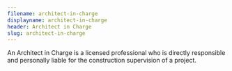 ```yaml
---
filename: architect-in-charge
displayname: architect-in-charge
header: Architect in Charge
slug: architect-in-charge
---
```


An Architect in Charge is a licensed professional who is directly responsible and personally liable for the construction supervision of a project.
